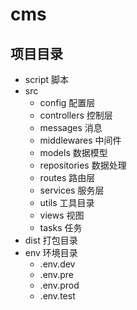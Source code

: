 # cms
## 项目目录

- script
  脚本
- src
  - config 配置层
  - controllers 控制层
  - messages 消息
  - middlewares 中间件
  - models 数据模型
  - repositories 数据处理
  - routes 路由层
  - services 服务层
  - utils 工具目录
  - views 视图
  - tasks 任务
- dist 打包目录
- env 环境目录
  - .env.dev
  - .env.pre
  - .env.prod
  - .env.test